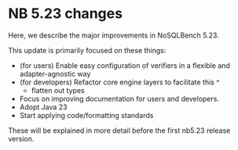 # NB 5.23 changes

Here, we describe the major improvements in NoSQLBench 5.23.

This update is primarily focused on these things:

- (for users) Enable easy configuration of verifiers in a flexible and adapter-agnostic way
- (for developers) Refactor core engine layers to facilitate this ^
  - flatten out types
- Focus on improving documentation for users and developers.
- Adopt Java 23
- Start applying code/formatting standards

These will be explained in more detail before the first nb5.23 release version.
